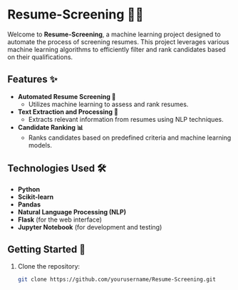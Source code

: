# Resume-Screening 📄✨

Welcome to **Resume-Screening**, a machine learning project designed to automate the process of screening resumes. This project leverages various machine learning algorithms to efficiently filter and rank candidates based on their qualifications.

## Features ✨

- **Automated Resume Screening 🤖**
  - Utilizes machine learning to assess and rank resumes.
- **Text Extraction and Processing 📝**
  - Extracts relevant information from resumes using NLP techniques.
- **Candidate Ranking 📊**
  - Ranks candidates based on predefined criteria and machine learning models.

## Technologies Used 🛠️

- **Python**
- **Scikit-learn**
- **Pandas**
- **Natural Language Processing (NLP)**
- **Flask** (for the web interface)
- **Jupyter Notebook** (for development and testing)

## Getting Started 🚀

1. Clone the repository:
   ```bash
   git clone https://github.com/yourusername/Resume-Screening.git
